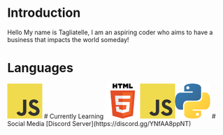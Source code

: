 # Introduction
Hello My name is Tagliatelle, I am an aspiring coder who aims to have a business that impacts the world someday!
# Languages
<img src="JavaScript.png" height = 80>
# Currently Learning
<img src="HTML.png" height = 80><img src="JavaScript.png" height = 80><img src="Python.png" height = 80>
# Social Media
 [Discord Server](https://discord.gg/YNfAA8ppNT)
